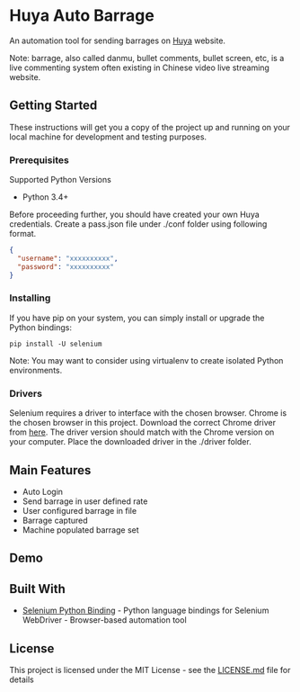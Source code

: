 # Huya Auto Barrage

An automation tool for sending barrages on [Huya](https://www.huya.com/) website.

Note: barrage, also called danmu, bullet comments, bullet screen, etc, is a live commenting system often existing in Chinese video live streaming website.

## Getting Started

These instructions will get you a copy of the project up and running on your local machine for development and testing purposes.

### Prerequisites

Supported Python Versions
- Python 3.4+

Before proceeding further, you should have created your own Huya credentials. Create a pass.json file under ./conf folder using following format.

```JSON
{
  "username": "xxxxxxxxxx",
  "password": "xxxxxxxxxx"
}
```

### Installing

If you have pip on your system, you can simply install or upgrade the Python bindings:

```
pip install -U selenium
```

Note: You may want to consider using virtualenv to create isolated Python environments.

### Drivers

Selenium requires a driver to interface with the chosen browser. Chrome is the chosen browser in this project. Download the correct Chrome driver from [here](https://sites.google.com/a/chromium.org/chromedriver/downloads). The driver version should match with the Chrome version on your computer. Place the downloaded driver in the ./driver folder.

## Main Features
- Auto Login
- Send barrage in user defined rate
- User configured barrage in file
- Barrage captured
- Machine populated barrage set

## Demo

## Built With

* [Selenium Python Binding](https://selenium-python.readthedocs.io/api.html#module-selenium.webdriver.chrome.webdriver) - Python language bindings for Selenium WebDriver - Browser-based automation tool

## License

This project is licensed under the MIT License - see the [LICENSE.md](LICENSE.md) file for details
